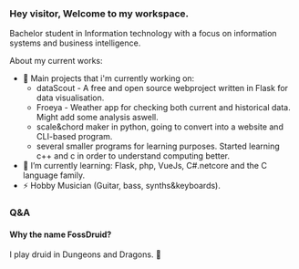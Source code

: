 ### Hey visitor, Welcome to my workspace.

Bachelor student in Information technology with a focus on information systems and business intelligence.

About my current works:
- 🔭 Main projects that i'm currently working on: 
    * dataScout - A free and open source webproject written in Flask for data visualisation.
    * Froeya - Weather app for checking both current and historical data.  Might add some analysis aswell.
    * scale&chord maker in python, going to convert into a website and CLI-based program.
    * several smaller programs for learning purposes.  Started learning c++ and c in order to understand computing better.
- 🌱 I’m currently learning: Flask, php, VueJs, C#.netcore and the C language family.
- ⚡ Hobby Musician (Guitar, bass, synths&keyboards).

### Q&A
#### Why the name FossDruid?
I play druid in Dungeons and Dragons. :evergreen_tree:
